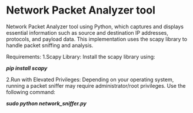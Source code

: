 # Network Packet Analyzer tool 

Network Packet Analyzer tool using Python, which captures and displays essential information such as source and destination IP addresses, protocols, and payload data. This implementation uses the scapy library to handle packet sniffing and analysis.

Requirements:
1.Scapy Library: Install the scapy library using:

***pip install scapy***

2.Run with Elevated Privileges: Depending on your operating system, running a packet sniffer may require administrator/root privileges. Use the following command:

***sudo python network_sniffer.py***

